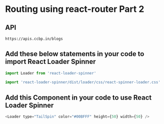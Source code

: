 # Routing using react-router Part 2

## API

```
https://apis.ccbp.in/blogs

```

## Add these below statements in your code to import React Loader Spinner

```js
import Loader from 'react-loader-spinner'

import 'react-loader-spinner/dist/loader/css/react-spinner-loader.css'
```

## Add this Component in your code to use React Loader Spinner

```js
<Loader type="TailSpin" color="#00BFFF" height={50} width={50} />
```
